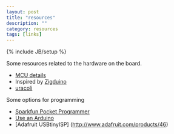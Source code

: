 ```yaml
---
layout: post
title: "resources"
description: ""
category: resources
tags: [links]
---
```

{% include JB/setup %}

Some resources related to the hardware on the board.

* [MCU details](http://www.atmel.com/devices/atmega128rfa1.aspx?tab=overview)
* Inspired by [Zigduino](http://logos-electro.com/zigduino/)
* [uracoli](http://uracoli.nongnu.org/)

Some options for programming 
* [Sparkfun Pocket Programmer](https://www.sparkfun.com/products/9825) 
* [Use an Arduino](http://arduino.cc/en/Tutorial/ArduinoISP) 
* [Adafruit USBtinyISP] (http://www.adafruit.com/products/46)

